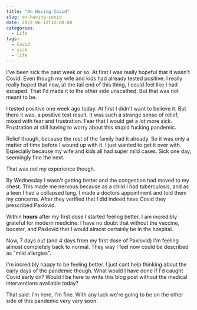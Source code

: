```yaml
---
title: "On Having Covid"
slug: on-having-covid
date: 2022-06-12T12:00:00
categories: 
  - Life
tags:
  - Covid
  - sick
  - life
---
```


I've been sick the past week or so. At first I was really hopeful that it
wasn't Covid. Even though my wife and kids had already tested positive.
I really really hoped that now, at the tail end of this thing, I could feel
like I had escaped. That I'd made it to the other side unscathed. But that was
not meant to be.

I tested positive one week ago today. At first I didn't want to believe it. But
there it was, a positive test result. It was such a strange sense of relief, mixed
with fear and frustration. Fear that I would get a lot more sick. Frustration at
still having to worry about this stupid fucking pandemic.

Relief though, because the rest of the family had it already. So it was only a 
matter of time before I wound up with it. I just wanted to get it over with.
Especially because my wife and kids all had super mild cases. Sick one day, seemingly
fine the next.

That was _not_ my experience though.

By Wednesday I wasn't getting better and the congestion had moved to my chest.
This made me nervous because as a child I had tuberculosis, and as a teen I had a 
collapsed lung. I made a doctors appointment and told them my concerns. After they 
verified that I did indeed have Covid they prescribed Paxlovid.

Within **hours** after my first dose I started feeling better. I am incredibly 
grateful for modern medicine. I have no doubt that without the vaccine, booster,
and Paxlovid that I would almost certainly be in the hospital.

Now, 7 days out (and 4 days from my first dose of Paxlovid) I'm feeling almost 
completely back to normal. They way I feel now could be described as "mild allergies".

I'm incredibly happy to be feeling better. I just cant help thinking about the early
days of the pandemic though. What would I have done if I'd caught Covid early on?
Would I be here to write this blog post without the medical interventions available 
today?

That said: I'm here, I'm fine. With any luck we're going to be on the other side of 
this pandemic very very soon.

